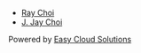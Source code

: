 - [Ray Choi](http://raychoi.org) 
- [J. Jay Choi](http://jchoi.me) 

Powered by [Easy Cloud Solutions](https://easycloudsolutions.com)
